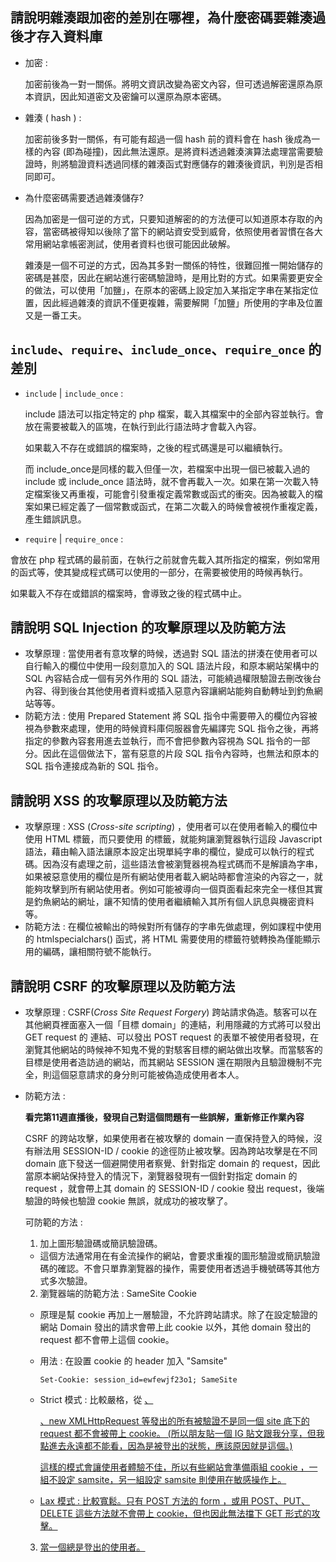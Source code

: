 ## 請說明雜湊跟加密的差別在哪裡，為什麼密碼要雜湊過後才存入資料庫

- 加密 : 

  加密前後為一對一關係。將明文資訊改變為密文內容，但可透過解密還原為原本資訊，因此知道密文及密鑰可以還原為原本密碼。

- 雜湊 ( hash ) : 

  加密前後多對一關係，有可能有超過一個 hash 前的資料會在 hash 後成為一樣的內容 (即為碰撞)，因此無法還原。是將資料透過雜湊演算法處理當需要驗證時，則將驗證資料透過同樣的雜湊函式對應儲存的雜湊後資訊，判別是否相同即可。

- 為什麼密碼需要透過雜湊儲存?

  因為加密是一個可逆的方式，只要知道解密的的方法便可以知道原本存取的內容，當密碼被得知以後除了當下的網站資安受到威脅，依照使用者習慣在各大常用網站拿帳密測試，使用者資料也很可能因此破解。
  
  雜湊是一個不可逆的方式，因為其多對一關係的特性，很難回推一開始儲存的密碼是甚麼，因此在網站進行密碼驗證時，是用比對的方式。如果需要更安全的做法，可以使用「加鹽」，在原本的密碼上設定加入某指定字串在某指定位置，因此經過雜湊的資訊不僅更複雜，需要解開「加鹽」所使用的字串及位置又是一番工夫。
  
  

## `include`、`require`、`include_once`、`require_once` 的差別

- `include` | `include_once` : 

  include 語法可以指定特定的 php 檔案，載入其檔案中的全部內容並執行。會放在需要被載入的區塊，在執行到此行語法時才會載入內容。

  如果載入不存在或錯誤的檔案時，之後的程式碼還是可以繼續執行。

  而 include_once是同樣的載入但僅一次，若檔案中出現一個已被載入過的 include 或 include_once 語法時，就不會再載入一次。如果在第一次載入特定檔案後又再重複，可能會引發重複定義常數或函式的衝突。因為被載入的檔案如果已經定義了一個常數或函式，在第二次載入的時候會被視作重複定義，產生錯誤訊息。

-  `require` | `require_once` : 

  會放在 php 程式碼的最前面，在執行之前就會先載入其所指定的檔案，例如常用的函式等，使其變成程式碼可以使用的一部分，在需要被使用的時候再執行。

  如果載入不存在或錯誤的檔案時，會導致之後的程式碼中止。

## 請說明 SQL Injection 的攻擊原理以及防範方法

- 攻擊原理 : 當使用者有意攻擊的時候，透過對 SQL 語法的拼湊在使用者可以自行輸入的欄位中使用一段刻意加入的 SQL 語法片段，和原本網站架構中的 SQL 內容結合成一個有另外作用的 SQL 語法，可能繞過權限驗證去刪改後台內容、得到後台其他使用者資料或插入惡意內容讓網站能夠自動轉址到釣魚網站等等。
- 防範方法 : 使用 Prepared Statement 將 SQL 指令中需要帶入的欄位內容被視為參數來處理，使用的時候資料庫伺服器會先編譯完 SQL 指令之後，再將指定的參數內容套用進去並執行，而不會把參數內容視為 SQL 指令的一部分。因此在這個做法下，當有惡意的片段 SQL 指令內容時，也無法和原本的 SQL 指令連接成為新的 SQL 指令。

##  請說明 XSS 的攻擊原理以及防範方法

- 攻擊原理 :  XSS (*Cross-site scripting*) ，使用者可以在使用者輸入的欄位中使用 HTML 標籤，而只要使用 <script></script>  的標籤，就能夠讓瀏覽器執行這段 Javascript 語法，藉由輸入語法讓原本設定出現單純字串的欄位，變成可以執行的程式碼。因為沒有處理之前，這些語法會被瀏覽器視為程式碼而不是解讀為字串，如果被惡意使用的欄位是所有網站使用者載入網站時都會渲染的內容之一，就能夠攻擊到所有網站使用者。例如可能被導向一個頁面看起來完全一樣但其實是釣魚網站的網址，讓不知情的使用者繼續輸入其所有個人訊息與機密資料等。
- 防範方法 : 在欄位被輸出的時候對所有儲存的字串先做處理，例如課程中使用的 htmlspecialchars() 函式，將 HTML 需要使用的標籤符號轉換為僅能顯示用的編碼，讓相關符號不能執行。

## 請說明 CSRF 的攻擊原理以及防範方法

- 攻擊原理 :  CSRF(*Cross Site Request Forgery*) 跨站請求偽造。駭客可以在其他網頁裡面塞入一個「目標 domain」的連結，利用隱藏的方式將可以發出 GET request 的 連結、可以發出 POST request 的表單不被使用者發現，在瀏覽其他網站的時候神不知鬼不覺的對駭客目標的網站做出攻擊。而當駭客的目標是使用者造訪過的網站，而其網站 SESSION 還在期限內且驗證機制不完全，則這個惡意請求的身分則可能被偽造成使用者本人。

- 防範方法 : 

  **看完第11週直播後，發現自己對這個問題有一些誤解，重新修正作業內容**

  CSRF 的跨站攻擊，如果使用者在被攻擊的 domain 一直保持登入的時候，沒有辦法用 SESSION-ID / cookie 的途徑防止被攻擊。因為跨站攻擊是在不同 domain 底下發送一個避開使用者察覺、針對指定 domain 的 request，因此當原本網站保持登入的情況下，瀏覽器發現有一個針對指定 domain 的 request ，就會帶上其 domain 的 SESSION-ID / cookie 發出 request，後端驗證的時候也驗證 cookie 無誤，就成功的被攻擊了。

  可防範的方法 : 

  1. 加上圖形驗證碼或簡訊驗證碼。

  - 這個方法通常用在有金流操作的網站，會要求重複的圖形驗證或簡訊驗證碼的確認。不會只單靠瀏覽器的操作，需要使用者透過手機號碼等其他方式多次驗證。

  2. 瀏覽器端的防範方法 : SameSite Cookie

  - 原理是幫 cookie 再加上一層驗證，不允許跨站請求。除了在設定驗證的網站 Domain 發出的請求會帶上此 cookie 以外，其他 domain 發出的 request 都不會帶上這個 cookie。

  - 用法 : 在設置 cookie 的 header 加入 "Samsite" 

    ```Set-Cookie: session_id=ewfewjf23o1; SameSite```

  - Strict 模式 : 比較嚴格，從 <a href='...'> 、<form>、new XMLHttpRequest 等發出的所有被驗證不是同一個 site 底下的 request 都不會被帶上 cookie。
    (所以朋友貼一個 IG 貼文跟我分享，但我點進去永遠都不能看，因為是被登出的狀態，應該原因就是這個。)

    這樣的模式會讓使用者體驗不佳，所以有些網站會準備兩組 cookie ，一組不設定 samsite，另一組設定 samsite 則使用在敏感操作上。

  - Lax 模式 : 比較寬鬆。只有 POST 方法的 form ，或用 POST、PUT、DELETE 這些方法就不會帶上 cookie，但也因此無法擋下 GET 形式的攻擊。

  3. 當一個總是登出的使用者。

  

  

  

   

